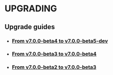 # UPGRADING

## Upgrade guides
* ### [From v7.0.0-beta4 to v7.0.0-beta5-dev](./upgrade/UPGRADE-v7.0.0-beta5-dev.md)
* ### [From v7.0.0-beta3 to v7.0.0-beta4](/upgrade/UPGRADE-v7.0.0-beta4.md)
* ### [From v7.0.0-beta2 to v7.0.0-beta3](/upgrade/UPGRADE-v7.0.0-beta3.md)